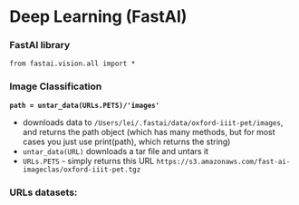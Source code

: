 # Deep Learning (FastAI)

### FastAI library

`from fastai.vision.all import *`


### Image Classification
**`path = untar_data(URLs.PETS)/'images'`**
- downloads data to `/Users/lei/.fastai/data/oxford-iiit-pet/images`, and returns the path object (which has many methods, but for most cases you just use print(path), which returns the string)  
- `untar_data(URL)` downloads a tar file and untars it 
- `URLs.PETS` - simply returns this URL `https://s3.amazonaws.com/fast-ai-imageclas/oxford-iiit-pet.tgz`


### URLs datasets:
